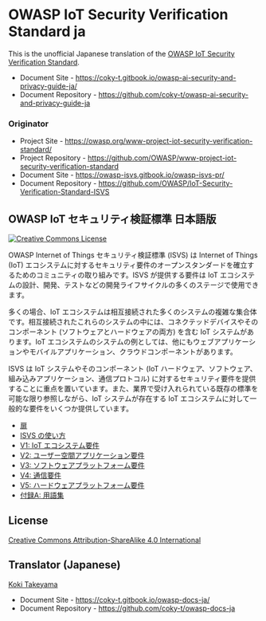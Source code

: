 # OWASP IoT Security Verification Standard ja

This is the unofficial Japanese translation of the [OWASP IoT Security Verification Standard](https://github.com/OWASP/IoT-Security-Verification-Standard-ISVS).

- Document Site - <https://coky-t.gitbook.io/owasp-ai-security-and-privacy-guide-ja/>
- Document Repository - <https://github.com/coky-t/owasp-ai-security-and-privacy-guide-ja>

### Originator

- Project Site - <https://owasp.org/www-project-iot-security-verification-standard/>
- Project Repository - <https://github.com/OWASP/www-project-iot-security-verification-standard>
- Document Site - <https://owasp-isvs.gitbook.io/owasp-isvs-pr/>
- Document Repository - <https://github.com/OWASP/IoT-Security-Verification-Standard-ISVS>

## OWASP IoT セキュリティ検証標準 日本語版

[![Creative Commons License](https://licensebuttons.net/l/by-sa/4.0/88x31.png)](https://creativecommons.org/licenses/by-sa/4.0/ "CC BY-SA 4.0")

OWASP Internet of Things セキュリティ検証標準 (ISVS) は Internet of Things (IoT) エコシステムに対するセキュリティ要件のオープンスタンダードを確立するためのコミュニティの取り組みです。ISVS が提供する要件は IoT エコシステムの設計、開発、テストなどの開発ライフサイクルの多くのステージで使用できます。

多くの場合、IoT エコシステムは相互接続された多くのシステムの複雑な集合体です。相互接続されたこれらのシステムの中には、コネクテッドデバイスやそのコンポーネント (ソフトウェアとハードウェアの両方) を含む IoT システムがあります。IoT エコシステムのシステムの例としては、他にもウェブアプリケーションやモバイルアプリケーション、クラウドコンポーネントがあります。

ISVS は IoT システムやそのコンポーネント (IoT ハードウェア、ソフトウェア、組み込みアプリケーション、通信プロトコル) に対するセキュリティ要件を提供することに重点を置いています。また、業界で受け入れられている既存の標準を可能な限り参照しながら、IoT システムが存在する IoT エコシステムに対して一般的な要件をいくつか提供しています。

* [扉](ja/0x01-Frontispiece.md)
* [ISVS の使い方](ja/Using_ISVS.md)
* [V1: IoT エコシステム要件](ja/V1-IoT_Ecosystem_Requirements.md)
* [V2: ユーザー空間アプリケーション要件](ja/V2-User_Space_Application_Requirements.md)
* [V3: ソフトウェアプラットフォーム要件](ja/V3-Software_Platform_Requirements.md)
* [V4: 通信要件](ja/V4-Communication_Requirements.md)
* [V5: ハードウェアプラットフォーム要件](ja/V5-Hardware_Platform_Requirements.md)
* [付録A: 用語集](ja/Appendix_A-Glossary.md)

## License

[Creative Commons Attribution-ShareAlike 4.0 International](https://creativecommons.org/licenses/by-sa/4.0/)

## Translator (Japanese)

[Koki Takeyama](https://github.com/coky-t)

- Document Site - <https://coky-t.gitbook.io/owasp-docs-ja/>
- Document Repository - <https://github.com/coky-t/owasp-docs-ja>
